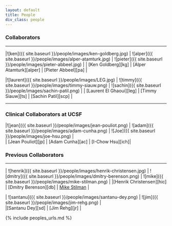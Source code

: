 ```yaml
---
layout: default
title: People
div_class: people
---
```


### **Collaborators**
---

|![ken]({{ site.baseurl }}/people/images/ken-goldberg.jpg) | ![alper]({{ site.baseurl }}/people/images/alper-atamturk.jpg) | ![pieter]({{ site.baseurl }}/people/images/pieter-abbeel.jpg) |
| [Ken Goldberg][kg]  | [Alper Atamturk][alper] | [Pieter Abbeel][pa] |

|![laurent]({{ site.baseurl }}/people/images/LEG.jpg)  | ![timmy]({{ site.baseurl }}/people/images/timmy-siauw.png) | ![sachin]({{ site.baseurl }}/people/images/sachin-patil.png) |
|  [Laurent El Ghaoui][leg]  | [Timmy Siauw][ts] | [Sachin Patil][scp] |

---

### **Clinical Collaborators at UCSF**  

|![jean]({{ site.baseurl }}/people/images/jean-pouliot.png) | ![adam]({{ site.baseurl }}/people/images/adam-cunha.png) |  ![Joe]({{ site.baseurl }}/people/images/joe-hsu.png) |  
| [Jean Pouliot][jp]  | [Adam Cunha][ac] | [I-Chow Hsu][ich]|


### **Previous Collaborators**
---

| ![henrik]({{ site.baseurl }}/people/images/henrik-christensen.jpg) | ![dmitry]({{ site.baseurl }}/people/images/dmitry-berenson.png) | ![mike]({{ site.baseurl }}/people/images/mike-stilman.png) |
|[Henrik Christensen][hic] | [Dmitry Berenson][db] | [Mike Stilman](http://www.cc.gatech.edu/~mstilman/) |

| ![santanu]({{ site.baseurl }}/people/images/santanu-dey.png) | ![jim]({{ site.baseurl }}/people/images/jim-rehg.png) |  
|[Santanu Dey][sd]  | [Jim Rehg][jr]  | 

{% include peoples_urls.md %}